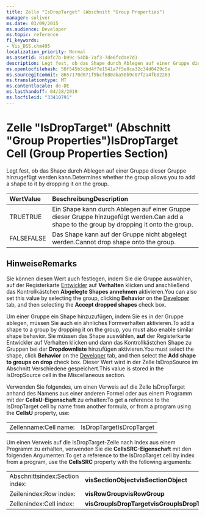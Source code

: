 ```yaml
---
title: Zelle "IsDropTarget" (Abschnitt "Group Properties")
manager: soliver
ms.date: 03/09/2015
ms.audience: Developer
ms.topic: reference
f1_keywords:
- Vis_DSS.chm495
localization_priority: Normal
ms.assetid: 8140fc7b-b99c-54bb-7af3-7de6fcdae7d3
description: Legt fest, ob das Shape durch Ablegen auf einer Gruppe dieser Gruppe hinzugefügt werden kann.
ms.openlocfilehash: 50f545b3cbd4f7e1541a7f5e8ca32c34d0429c5e
ms.sourcegitcommit: 8657170d071f9bcf680aba50b9c07f2a4fb82283
ms.translationtype: MT
ms.contentlocale: de-DE
ms.lasthandoff: 04/28/2019
ms.locfileid: "33410791"
---
```

# <a name="isdroptarget-cell-group-properties-section"></a><span data-ttu-id="043f6-103">Zelle "IsDropTarget" (Abschnitt "Group Properties")</span><span class="sxs-lookup"><span data-stu-id="043f6-103">IsDropTarget Cell (Group Properties Section)</span></span>

<span data-ttu-id="043f6-104">Legt fest, ob das Shape durch Ablegen auf einer Gruppe dieser Gruppe hinzugefügt werden kann.</span><span class="sxs-lookup"><span data-stu-id="043f6-104">Determines whether the group allows you to add a shape to it by dropping it on the group.</span></span>
  
|<span data-ttu-id="043f6-105">**Wert**</span><span class="sxs-lookup"><span data-stu-id="043f6-105">**Value**</span></span>|<span data-ttu-id="043f6-106">**Beschreibung**</span><span class="sxs-lookup"><span data-stu-id="043f6-106">**Description**</span></span>|
|:-----|:-----|
|<span data-ttu-id="043f6-107">TRUE</span><span class="sxs-lookup"><span data-stu-id="043f6-107">TRUE</span></span>  <br/> |<span data-ttu-id="043f6-108">Ein Shape kann durch Ablegen auf einer Gruppe dieser Gruppe hinzugefügt werden.</span><span class="sxs-lookup"><span data-stu-id="043f6-108">Can add a shape to the group by dropping it onto the group.</span></span>  <br/> |
|<span data-ttu-id="043f6-109">FALSE</span><span class="sxs-lookup"><span data-stu-id="043f6-109">FALSE</span></span>  <br/> |<span data-ttu-id="043f6-110">Das Shape kann auf der Gruppe nicht abgelegt werden.</span><span class="sxs-lookup"><span data-stu-id="043f6-110">Cannot drop shape onto the group.</span></span>  <br/> |
   
## <a name="remarks"></a><span data-ttu-id="043f6-111">Hinweise</span><span class="sxs-lookup"><span data-stu-id="043f6-111">Remarks</span></span>

<span data-ttu-id="043f6-112">Sie können diesen Wert auch festlegen, indem Sie die Gruppe auswählen, auf der Registerkarte [Entwickler](run-in-developer-mode-display-the-developer-tab.md) auf **Verhalten** klicken und anschließend das Kontrollkästchen **Abgelegte Shapes annehmen** aktivieren.</span><span class="sxs-lookup"><span data-stu-id="043f6-112">You can also set this value by selecting the group, clicking **Behavior** on the [Developer](run-in-developer-mode-display-the-developer-tab.md) tab, and then selecting the **Accept dropped shapes** check box.</span></span> 
  
<span data-ttu-id="043f6-113">Um einer Gruppe ein Shape hinzuzufügen, indem Sie es in der Gruppe ablegen, müssen Sie auch ein ähnliches Formverhalten aktivieren.</span><span class="sxs-lookup"><span data-stu-id="043f6-113">To add a shape to a group by dropping it on the group, you must also enable similar shape behavior.</span></span> <span data-ttu-id="043f6-114">Sie müssen das Shape auswählen, [](run-in-developer-mode-display-the-developer-tab.md) **auf** der Registerkarte Entwickler auf Verhalten klicken und dann das Kontrollkästchen Shape zu Gruppen bei der **Dropdownliste** hinzufügen aktivieren.</span><span class="sxs-lookup"><span data-stu-id="043f6-114">You must select the shape, click **Behavior** on the [Developer](run-in-developer-mode-display-the-developer-tab.md) tab, and then select the **Add shape to groups on drop** check box.</span></span> <span data-ttu-id="043f6-115">Dieser Wert wird in der Zelle IsDropSource im Abschnitt Verschiedene gespeichert.</span><span class="sxs-lookup"><span data-stu-id="043f6-115">This value is stored in the IsDropSource cell in the Miscellaneous section.</span></span> 
  
<span data-ttu-id="043f6-116">Verwenden Sie folgendes, um einen Verweis auf die Zelle IsDropTarget anhand des Namens aus einer anderen Formel oder aus einem Programm mit der **CellsU-Eigenschaft** zu erhalten:</span><span class="sxs-lookup"><span data-stu-id="043f6-116">To get a reference to the IsDropTarget cell by name from another formula, or from a program using the **CellsU** property, use:</span></span> 
  
|||
|:-----|:-----|
|<span data-ttu-id="043f6-117">Zellenname:</span><span class="sxs-lookup"><span data-stu-id="043f6-117">Cell name:</span></span>  <br/> |<span data-ttu-id="043f6-118">IsDropTarget</span><span class="sxs-lookup"><span data-stu-id="043f6-118">IsDropTarget</span></span>  <br/> |
   
<span data-ttu-id="043f6-119">Um einen Verweis auf die IsDropTarget-Zelle nach Index aus einem Programm zu erhalten, verwenden Sie die **CellsSRC-Eigenschaft** mit den folgenden Argumenten:</span><span class="sxs-lookup"><span data-stu-id="043f6-119">To get a reference to the IsDropTarget cell by index from a program, use the **CellsSRC** property with the following arguments:</span></span> 
  
|||
|:-----|:-----|
|<span data-ttu-id="043f6-120">Abschnittsindex:</span><span class="sxs-lookup"><span data-stu-id="043f6-120">Section index:</span></span>  <br/> |<span data-ttu-id="043f6-121">**visSectionObject**</span><span class="sxs-lookup"><span data-stu-id="043f6-121">**visSectionObject**</span></span> <br/> |
|<span data-ttu-id="043f6-122">Zeilenindex:</span><span class="sxs-lookup"><span data-stu-id="043f6-122">Row index:</span></span>  <br/> |<span data-ttu-id="043f6-123">**visRowGroup**</span><span class="sxs-lookup"><span data-stu-id="043f6-123">**visRowGroup**</span></span> <br/> |
|<span data-ttu-id="043f6-124">Zellenindex:</span><span class="sxs-lookup"><span data-stu-id="043f6-124">Cell index:</span></span>  <br/> |<span data-ttu-id="043f6-125">**visGroupIsDropTarget**</span><span class="sxs-lookup"><span data-stu-id="043f6-125">**visGroupIsDropTarget**</span></span> <br/> |
   

